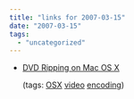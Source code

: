 ```yaml
---
title: "links for 2007-03-15"
date: "2007-03-15"
tags: 
  - "uncategorized"
---
```


- [DVD Ripping on Mac OS X](http://home.comcast.net/~appleguru/dvdrip.html)
    
    (tags: [OSX](http://del.icio.us/heinzwittenbrink/OSX) [video](http://del.icio.us/heinzwittenbrink/video) [encoding](http://del.icio.us/heinzwittenbrink/encoding))
